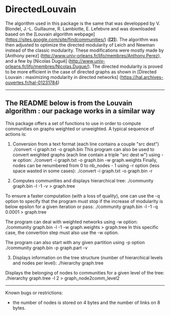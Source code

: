 # DirectedLouvain

The algorithm used in this package is the same that was developped by V. Blondel, J.-L. Guillaume, R. Lambiotte, E. Lefebvre and was downloaded based on the [Louvain algorithm webpage] (https://sites.google.com/site/findcommunities/) (**[2]**).
The algorithm was then adjusted to optimize the directed modularity of Leich and Newman instead of the classic modularity.
These modifications were mostly made by [Anthony perez] (http://www.univ-orleans.fr/lifo/membres/Anthony.Perez), and a few by [Nicolas Dugué] (http://www.univ-orleans.fr/lifo/membres/Nicolas.Dugue/).
The directed modularity is proved to be more efficient in the case of directed graphs as shown in [Directed Louvain : maximizing modularity in directed networks] (https://hal.archives-ouvertes.fr/hal-01231784)

-----------------------------------------------------------------------------
**The README below is from the Louvain algorithm : our package works in a similar way**
-----------------------------------------------------------------------------


This package offers a set of functions to use in order to compute 
communities on graphs weighted or unweighted. A typical sequence of 
actions is:

1. Conversion from a text format (each line contains a couple "src dest")
./convert -i graph.txt -o graph.bin
This program can also be used to convert weighted graphs (each line contain
a triple "src dest w") using -w option:
./convert -i graph.txt -o graph.bin -w graph.weights
Finally, nodes can be renumbered from 0 to nb_nodes - 1 using -r option
(less space wasted in some cases):
./convert -i graph.txt -o graph.bin -r


2. Computes communities and displays hierarchical tree:
./community graph.bin -l -1 -v > graph.tree

To ensure a faster computation (with a loss of quality), one can use
the -q option to specify that the program must stop if the increase of
modularity is below epsilon for a given iteration or pass:
./community graph.bin -l -1 -q 0.0001 > graph.tree

The program can deal with weighted networks using -w option:
./community graph.bin -l -1 -w graph.weights > graph.tree
In this specific case, the convertion step must also use the -w option.

The program can also start with any given partition using -p option
./community graph.bin -p graph.part -v


3. Displays information on the tree structure (number of hierarchical
levels and nodes per level):
./hierarchy graph.tree

Displays the belonging of nodes to communities for a given level of
the tree:
./hierarchy graph.tree -l 2 > graph_node2comm_level2

-----------------------------------------------------------------------------

Known bugs or restrictions:
- the number of nodes is stored on 4 bytes and the number of links on 8 bytes.
